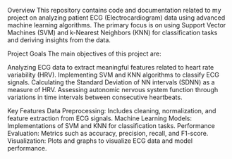 Overview
This repository contains code and documentation related to my project on analyzing patient ECG (Electrocardiogram) data using advanced machine learning algorithms. The primary focus is on using Support Vector Machines (SVM) and k-Nearest Neighbors (KNN) for classification tasks and deriving insights from the data.

Project Goals
The main objectives of this project are:

Analyzing ECG data to extract meaningful features related to heart rate variability (HRV).
Implementing SVM and KNN algorithms to classify ECG signals.
Calculating the Standard Deviation of NN intervals (SDNN) as a measure of HRV.
Assessing autonomic nervous system function through variations in time intervals between consecutive heartbeats.

Key Features
Data Preprocessing: Includes cleaning, normalization, and feature extraction from ECG signals.
Machine Learning Models: Implementations of SVM and KNN for classification tasks.
Performance Evaluation: Metrics such as accuracy, precision, recall, and F1-score.
Visualization: Plots and graphs to visualize ECG data and model performance.
